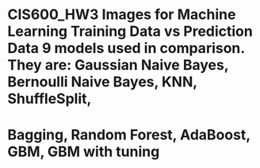 # CIS600_HW3 Images for Machine Learning Training Data vs Prediction Data 9 models used in comparison. They are: Gaussian Naive Bayes, Bernoulli Naive Bayes, KNN, ShuffleSplit, 
# Bagging, Random Forest, AdaBoost, GBM, GBM with tuning
